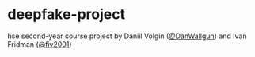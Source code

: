 # deepfake-project
hse second-year course project by Daniil Volgin ([@DanWallgun](https://github.com/DanWallgun)) and Ivan Fridman ([@fiv2001](https://github.com/fiv2001))
